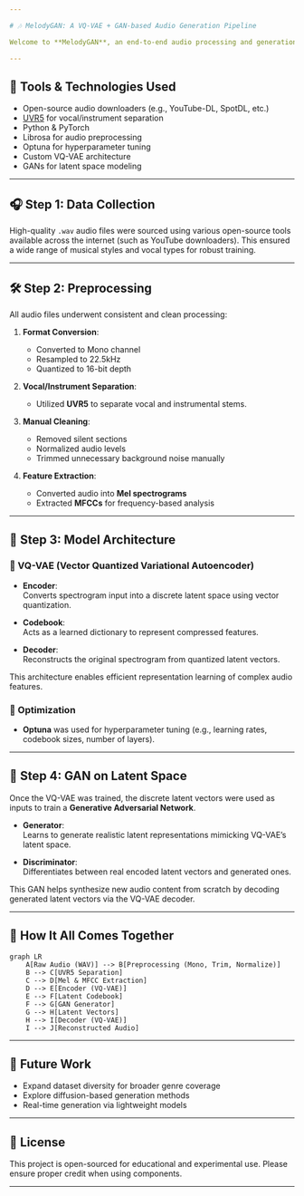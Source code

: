 ```yaml
---

# 🎶 MelodyGAN: A VQ-VAE + GAN-based Audio Generation Pipeline

Welcome to **MelodyGAN**, an end-to-end audio processing and generation pipeline combining the power of **Vector Quantized Variational Autoencoders (VQ-VAE)** and **Generative Adversarial Networks (GANs)**. From real-world audio sourcing to intelligent waveform generation, this project showcases the full cycle of audio synthesis powered by deep learning and modern audio preprocessing techniques.

---
```


## 🧰 Tools & Technologies Used

- Open-source audio downloaders (e.g., YouTube-DL, SpotDL, etc.)
- [UVR5](https://github.com/Anjok07/ultimatevocalremovergui) for vocal/instrument separation
- Python & PyTorch
- Librosa for audio preprocessing
- Optuna for hyperparameter tuning
- Custom VQ-VAE architecture
- GANs for latent space modeling

---

## 🎧 Step 1: Data Collection

High-quality `.wav` audio files were sourced using various open-source tools available across the internet (such as YouTube downloaders). This ensured a wide range of musical styles and vocal types for robust training.

---

## 🛠️ Step 2: Preprocessing

All audio files underwent consistent and clean processing:

1. **Format Conversion**:  
   - Converted to Mono channel  
   - Resampled to 22.5kHz  
   - Quantized to 16-bit depth  

2. **Vocal/Instrument Separation**:  
   - Utilized **UVR5** to separate vocal and instrumental stems.

3. **Manual Cleaning**:  
   - Removed silent sections  
   - Normalized audio levels  
   - Trimmed unnecessary background noise manually

4. **Feature Extraction**:
   - Converted audio into **Mel spectrograms**
   - Extracted **MFCCs** for frequency-based analysis

---

## 🧠 Step 3: Model Architecture

### 🧩 VQ-VAE (Vector Quantized Variational Autoencoder)

- **Encoder**:  
  Converts spectrogram input into a discrete latent space using vector quantization.

- **Codebook**:  
  Acts as a learned dictionary to represent compressed features.

- **Decoder**:  
  Reconstructs the original spectrogram from quantized latent vectors.

This architecture enables efficient representation learning of complex audio features.

### 🧪 Optimization
- **Optuna** was used for hyperparameter tuning (e.g., learning rates, codebook sizes, number of layers).

---

## 🤖 Step 4: GAN on Latent Space

Once the VQ-VAE was trained, the discrete latent vectors were used as inputs to train a **Generative Adversarial Network**.

- **Generator**:  
  Learns to generate realistic latent representations mimicking VQ-VAE’s latent space.

- **Discriminator**:  
  Differentiates between real encoded latent vectors and generated ones.

This GAN helps synthesize new audio content from scratch by decoding generated latent vectors via the VQ-VAE decoder.

---

## 🔁 How It All Comes Together

```mermaid
graph LR
    A[Raw Audio (WAV)] --> B[Preprocessing (Mono, Trim, Normalize)]
    B --> C[UVR5 Separation]
    C --> D[Mel & MFCC Extraction]
    D --> E[Encoder (VQ-VAE)]
    E --> F[Latent Codebook]
    F --> G[GAN Generator]
    G --> H[Latent Vectors]
    H --> I[Decoder (VQ-VAE)]
    I --> J[Reconstructed Audio]
```

---

## 🚀 Future Work

- Expand dataset diversity for broader genre coverage
- Explore diffusion-based generation methods
- Real-time generation via lightweight models

---

## 📝 License

This project is open-sourced for educational and experimental use. Please ensure proper credit when using components.

---
